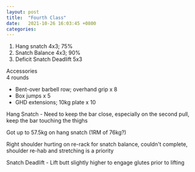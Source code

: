 ```yaml
---
layout: post
title:  "Fourth Class"
date:   2021-10-26 16:03:45 +0800
categories:
---
```

1. Hang snatch 4x3; 75%
2. Snatch Balance 4x3; 90%
3. Deficit Snatch Deadlift 5x3

Accessories  
4 rounds

* Bent-over barbell row; overhand grip x 8
* Box jumps x 5
* GHD extensions; 10kg plate x 10

Hang Snatch - Need to keep the bar close, especially on the second pull, keep the bar touching the thighs

Got up to 57.5kg on hang snatch (1RM of 76kg?)

Right shoulder hurting on re-rack for snatch balance, couldn't complete, shoulder re-hab and stretching is a priority

Snatch Deadlift - Lift butt slightly higher to engage glutes prior to lifting


 